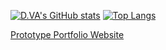 
[![D.VA's GitHub stats](https://github-readme-stats.vercel.app/api?username=daeisbae&count_private=true)](https://github.com/anuraghazra/github-readme-stats)
[![Top Langs](https://github-readme-stats.vercel.app/api/top-langs/?username=daeisbae&layout=compact)](https://github.com/anuraghazra/github-readme-stats)

[Prototype Portfolio Website](https://daeisbae.github.io/#/)
